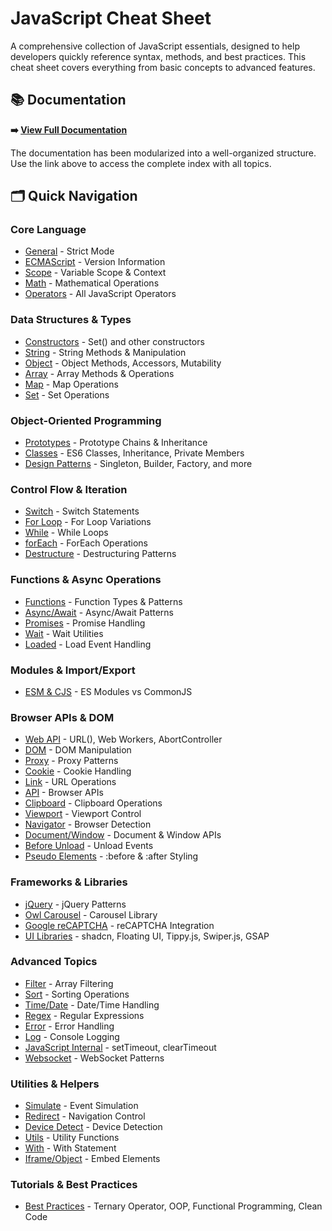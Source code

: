 # JavaScript Cheat Sheet

A comprehensive collection of JavaScript essentials, designed to help developers quickly reference syntax, methods, and best practices. This cheat sheet covers everything from basic concepts to advanced features.

## 📚 Documentation

**➡️ [View Full Documentation](./docs/index.md)**

The documentation has been modularized into a well-organized structure. Use the link above to access the complete index with all topics.

## 🗂️ Quick Navigation

### Core Language
- [General](./docs/core/general.md) - Strict Mode
- [ECMAScript](./docs/core/ecmascript.md) - Version Information
- [Scope](./docs/core/scope.md) - Variable Scope & Context
- [Math](./docs/core/math.md) - Mathematical Operations
- [Operators](./docs/core/operators.md) - All JavaScript Operators

### Data Structures & Types
- [Constructors](./docs/data-structures/constructors.md) - Set() and other constructors
- [String](./docs/data-structures/string.md) - String Methods & Manipulation
- [Object](./docs/data-structures/object.md) - Object Methods, Accessors, Mutability
- [Array](./docs/data-structures/array.md) - Array Methods & Operations
- [Map](./docs/data-structures/map.md) - Map Operations
- [Set](./docs/data-structures/set.md) - Set Operations

### Object-Oriented Programming
- [Prototypes](./docs/oop/prototypes.md) - Prototype Chains & Inheritance
- [Classes](./docs/oop/classes.md) - ES6 Classes, Inheritance, Private Members
- [Design Patterns](./docs/oop/design-patterns.md) - Singleton, Builder, Factory, and more

### Control Flow & Iteration
- [Switch](./docs/control-flow/switch.md) - Switch Statements
- [For Loop](./docs/control-flow/for-loop.md) - For Loop Variations
- [While](./docs/control-flow/while.md) - While Loops
- [forEach](./docs/control-flow/foreach.md) - ForEach Operations
- [Destructure](./docs/control-flow/destructure.md) - Destructuring Patterns

### Functions & Async Operations
- [Functions](./async/functions.md) - Function Types & Patterns
- [Async/Await](./async/async-await.md) - Async/Await Patterns
- [Promises](./async/promises.md) - Promise Handling
- [Wait](./async/wait.md) - Wait Utilities
- [Loaded](./async/loaded.md) - Load Event Handling

### Modules & Import/Export
- [ESM & CJS](./docs/modules/esm-cjs.md) - ES Modules vs CommonJS

### Browser APIs & DOM
- [Web API](./docs/browser/web-api.md) - URL(), Web Workers, AbortController
- [DOM](./docs/browser/dom.md) - DOM Manipulation
- [Proxy](./docs/browser/proxy.md) - Proxy Patterns
- [Cookie](./docs/browser/cookie.md) - Cookie Handling
- [Link](./docs/browser/link.md) - URL Operations
- [API](./docs/browser/api.md) - Browser APIs
- [Clipboard](./docs/browser/clipboard.md) - Clipboard Operations
- [Viewport](./docs/browser/viewport.md) - Viewport Control
- [Navigator](./docs/browser/navigator.md) - Browser Detection
- [Document/Window](./docs/browser/document-window.md) - Document & Window APIs
- [Before Unload](./docs/browser/before-unload.md) - Unload Events
- [Pseudo Elements](./docs/browser/pseudo-elements.md) - :before & :after Styling

### Frameworks & Libraries
- [jQuery](./docs/frameworks/jquery.md) - jQuery Patterns
- [Owl Carousel](./docs/frameworks/owl-carousel.md) - Carousel Library
- [Google reCAPTCHA](./docs/frameworks/google-recaptcha.md) - reCAPTCHA Integration
- [UI Libraries](./docs/frameworks/ui-libraries.md) - shadcn, Floating UI, Tippy.js, Swiper.js, GSAP

### Advanced Topics
- [Filter](./docs/advanced/filter.md) - Array Filtering
- [Sort](./docs/advanced/sort.md) - Sorting Operations
- [Time/Date](./docs/advanced/time-date.md) - Date/Time Handling
- [Regex](./docs/advanced/regex.md) - Regular Expressions
- [Error](./docs/advanced/error.md) - Error Handling
- [Log](./docs/advanced/log.md) - Console Logging
- [JavaScript Internal](./docs/advanced/javascript-internal.md) - setTimeout, clearTimeout
- [Websocket](./docs/advanced/websocket.md) - WebSocket Patterns

### Utilities & Helpers
- [Simulate](./docs/utilities/simulate.md) - Event Simulation
- [Redirect](./docs/utilities/redirect.md) - Navigation Control
- [Device Detect](./docs/utilities/device-detect.md) - Device Detection
- [Utils](./docs/utilities/utils.md) - Utility Functions
- [With](./docs/utilities/with.md) - With Statement
- [Iframe/Object](./docs/utilities/iframe-object.md) - Embed Elements

### Tutorials & Best Practices
- [Best Practices](./docs/tutorials/best-practices.md) - Ternary Operator, OOP, Functional Programming, Clean Code